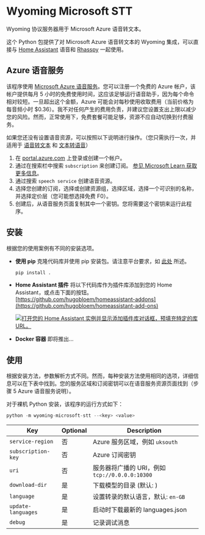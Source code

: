 # Wyoming Microsoft STT
Wyoming 协议服务器用于 Microsoft Azure 语音转文本。

这个 Python 包提供了对 Microsoft Azure 语音转文本的 Wyoming 集成，可以直接与 [Home Assistant](https://www.home-assistant.io/) 语音和 [Rhasspy](https://github.com/rhasspy/rhasspy3) 一起使用。

## Azure 语音服务
该程序使用 [Microsoft Azure 语音服务](https://learn.microsoft.com/en-us/azure/ai-services/speech-service/)。您可以注册一个免费的 Azure 帐户，该帐户提供每月 5 小时的免费使用时间，这应该足够运行语音助手，因为每个命令相对较短。一旦超出这个金额，Azure 可能会对每秒使用收取费用（当前价格为每音频小时 $0.36）。我不对任何产生的费用负责，并建议您设置支出上限以减少您的风险。然而，正常使用下，免费套餐可能足够，资源不应自动切换到付费服务。

如果您还没有设置语音资源，可以按照以下说明进行操作。（您只需执行一次，并适用于 [语音转文本](https://github.com/hugobloem/wyoming-microsoft-stt) 和 [文本转语音](https://github.com/hugobloem/wyoming-microsoft-tts)）

1. 在 [portal.azure.com](https://portal.azure.com) 上登录或创建一个帐户。
2. 通过在搜索栏中搜索 `subscription` 来创建订阅。 [参见 Microsoft Learn 获取更多信息](https://learn.microsoft.com/en-gb/azure/cost-management-billing/manage/create-subscription#create-a-subscription-in-the-azure-portal)。
3. 通过搜索 `speech service` 创建语音资源。
4. 选择您创建的订阅，选择或创建资源组，选择区域，选择一个可识别的名称，并选择定价层（您可能想选择免费 F0）。
5. 创建后，从语音服务页面复制其中一个密钥。您将需要这个密钥来运行此程序。

## 安装
根据您的使用案例有不同的安装选项。

- **使用 pip**
  克隆代码库并使用 pip 安装包。请注意平台要求，如 [此处](https://learn.microsoft.com/en-us/azure/ai-services/speech-service/quickstarts/setup-platform?tabs=linux%2Cubuntu%2Cdotnetcli%2Cdotnet%2Cjre%2Cmaven%2Cnodejs%2Cmac%2Cpypi&pivots=programming-language-python#platform-requirements) 所述。
  ```sh
  pip install .
  ```

- **Home Assistant 插件**
  将以下代码库作为插件库添加到您的 Home Assistant，或点击下面的按钮。
  [https://github.com/hugobloem/homeassistant-addons](https://github.com/hugobloem/homeassistant-add-ons)

  [![打开您的 Home Assistant 实例并显示添加插件库对话框，预填充特定的库 URL。](https://my.home-assistant.io/badges/supervisor_add_addon_repository.svg)](https://my.home-assistant.io/redirect/supervisor_add_addon_repository/?repository_url=https%3A%2F%2Fgithub.com%2Fhome-assistant%2Faddons-example)

- **Docker 容器**
  即将推出...

## 使用
根据安装方法，参数解析方式不同。然而，每种安装方法使用相同的选项，详细信息可以在下表中找到。您的服务区域和订阅密钥可以在语音服务资源页面找到（步骤 5 Azure 语音服务说明）。

对于裸机 Python 安装，该程序的运行方式如下：
```python
python -m wyoming-microsoft-stt --<key> <value>
```

| Key | Optional | Description |
|---|---|---|
| `service-region` | 否 | Azure 服务区域，例如 `uksouth` |
| `subscription-key` | 否 | Azure 订阅密钥 |
| `uri` | 否 | 服务器将广播的 URI，例如 `tcp://0.0.0.0:10300` |
| `download-dir` | 是 | 下载模型的目录 (默认: ) |
| `language` | 是 | 设置转录的默认语言，默认: `en-GB` |
| `update-languages` | 是 | 启动时下载最新的 languages.json |
| `debug` | 是 | 记录调试消息 |